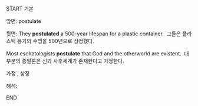 START
기본

앞면:
postulate


뒷면:
They **postulated** a 500-year lifespan for a plastic container. 
그들은 플라스틱 용기의 수명을 500년으로 상정했다.

Most eschatologists **postulate** that God and the otherworld are existent. 
대부분의 종말론은 신과 사후세계가 존재한다고 가정한다.

가정 , 상정

해석:
<!--ID: 1699171595035-->
END